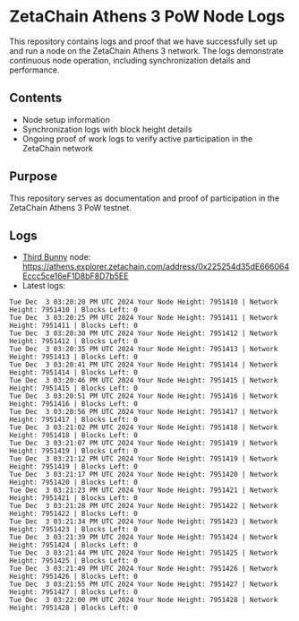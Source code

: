 # ZetaChain Athens 3 PoW Node Logs
This repository contains logs and proof that we have successfully set up and run a node on the ZetaChain Athens 3 network. The logs demonstrate continuous node operation, including synchronization details and performance.

## Contents
- Node setup information
- Synchronization logs with block height details
- Ongoing proof of work logs to verify active participation in the ZetaChain network

## Purpose
This repository serves as documentation and proof of participation in the ZetaChain Athens 3 PoW testnet.

## Logs

- [Third Bunny](https://thirdbunny.xyz/) node: https://athens.explorer.zetachain.com/address/0x225254d35dE666064Eccc5ce16eF1D8bF8D7b5EE
- Latest logs:
```
Tue Dec  3 03:20:20 PM UTC 2024 Your Node Height: 7951410 | Network Height: 7951410 | Blocks Left: 0
Tue Dec  3 03:20:25 PM UTC 2024 Your Node Height: 7951411 | Network Height: 7951411 | Blocks Left: 0
Tue Dec  3 03:20:30 PM UTC 2024 Your Node Height: 7951412 | Network Height: 7951412 | Blocks Left: 0
Tue Dec  3 03:20:35 PM UTC 2024 Your Node Height: 7951413 | Network Height: 7951413 | Blocks Left: 0
Tue Dec  3 03:20:41 PM UTC 2024 Your Node Height: 7951414 | Network Height: 7951414 | Blocks Left: 0
Tue Dec  3 03:20:46 PM UTC 2024 Your Node Height: 7951415 | Network Height: 7951415 | Blocks Left: 0
Tue Dec  3 03:20:51 PM UTC 2024 Your Node Height: 7951416 | Network Height: 7951416 | Blocks Left: 0
Tue Dec  3 03:20:56 PM UTC 2024 Your Node Height: 7951417 | Network Height: 7951417 | Blocks Left: 0
Tue Dec  3 03:21:02 PM UTC 2024 Your Node Height: 7951418 | Network Height: 7951418 | Blocks Left: 0
Tue Dec  3 03:21:07 PM UTC 2024 Your Node Height: 7951419 | Network Height: 7951419 | Blocks Left: 0
Tue Dec  3 03:21:12 PM UTC 2024 Your Node Height: 7951419 | Network Height: 7951419 | Blocks Left: 0
Tue Dec  3 03:21:17 PM UTC 2024 Your Node Height: 7951420 | Network Height: 7951420 | Blocks Left: 0
Tue Dec  3 03:21:23 PM UTC 2024 Your Node Height: 7951421 | Network Height: 7951421 | Blocks Left: 0
Tue Dec  3 03:21:28 PM UTC 2024 Your Node Height: 7951422 | Network Height: 7951422 | Blocks Left: 0
Tue Dec  3 03:21:34 PM UTC 2024 Your Node Height: 7951423 | Network Height: 7951423 | Blocks Left: 0
Tue Dec  3 03:21:39 PM UTC 2024 Your Node Height: 7951424 | Network Height: 7951424 | Blocks Left: 0
Tue Dec  3 03:21:44 PM UTC 2024 Your Node Height: 7951425 | Network Height: 7951425 | Blocks Left: 0
Tue Dec  3 03:21:49 PM UTC 2024 Your Node Height: 7951426 | Network Height: 7951426 | Blocks Left: 0
Tue Dec  3 03:21:55 PM UTC 2024 Your Node Height: 7951427 | Network Height: 7951427 | Blocks Left: 0
Tue Dec  3 03:22:00 PM UTC 2024 Your Node Height: 7951428 | Network Height: 7951428 | Blocks Left: 0
```
